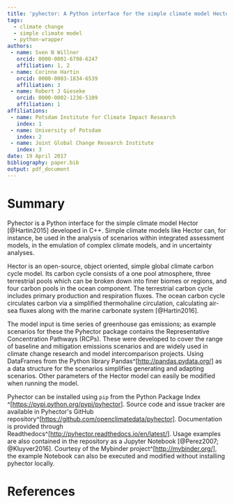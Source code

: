 ```yaml
---
title: 'pyhector: A Python interface for the simple climate model Hector'
tags:
  - climate change
  - simple climate model
  - python-wrapper
authors:
 - name: Sven N Willner
   orcid: 0000-0001-6798-6247
   affiliation: 1, 2
 - name: Corinne Hartin
   orcid: 0000-0003-1834-6539
   affiliation: 3
 - name: Robert J Gieseke
   orcid: 0000-0002-1236-5109
   affiliation: 1
affiliations:
 - name: Potsdam Institute for Climate Impact Research
   index: 1
 - name: University of Potsdam
   index: 2
 - name: Joint Global Change Research Institute
   index: 3
date: 19 April 2017
bibliography: paper.bib
output: pdf_document
---
```


# Summary

Pyhector is a Python interface for the simple climate model Hector [@Hartin2015] developed in C++. Simple climate models like Hector can, for instance, be used in the analysis of scenarios within integrated assessment models, in the emulation of complex climate models, and in uncertainty analyses.

Hector is an open-source, object oriented, simple global climate carbon cycle model. Its carbon cycle consists of a one pool atmosphere, three terrestrial pools which can be broken down into finer biomes or regions, and four carbon pools in the ocean component. The terrestrial carbon cycle includes primary production and respiration fluxes. The ocean carbon cycle circulates carbon via a simplified thermohaline circulation, calculating air-sea fluxes along with the marine carbonate system [@Hartin2016].

The model input is time series of greenhouse gas emissions; as example scenarios for these the Pyhector package contains the Representative Concentration Pathways (RCPs).
These were developed to cover the range of baseline and mitigation emissions scenarios and are widely used in climate change research and model intercomparison projects.
Using DataFrames from the Python library Pandas^[<http://pandas.pydata.org/>] as a data structure for the scenarios simplifies generating and adapting scenarios.
Other parameters of the Hector model can easily be modified when running the model.

Pyhector can be installed using `pip` from the Python Package Index ^[<https://pypi.python.org/pypi/pyhector>].
Source code and issue tracker are available in Pyhector's GitHub repository^[<https://github.com/openclimatedata/pyhector>].
Documentation is provided through Readthedocs^[<http://pyhector.readthedocs.io/en/latest/>].
Usage examples are also contained in the repository as a Jupyter Notebook [@Perez2007; @Kluyver2016]. Courtesy of the Mybinder project^[<http://mybinder.org/>], the example Notebook can also be executed and modified without installing pyhector locally.

# References
